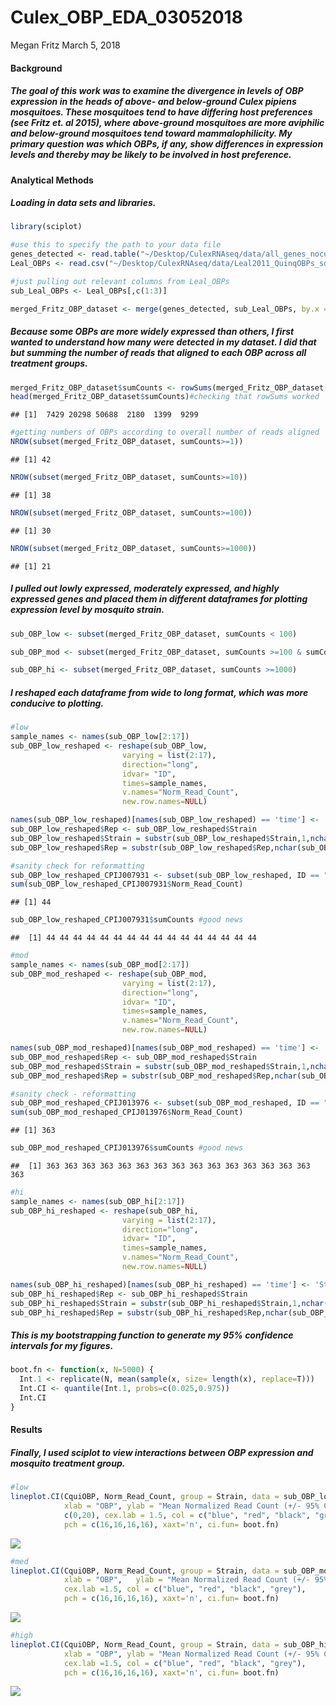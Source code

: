 Culex\_OBP\_EDA\_03052018
================
Megan Fritz
March 5, 2018

#### Background

##### The goal of this work was to examine the divergence in levels of OBP expression in the heads of above- and below-ground Culex pipiens mosquitoes. These mosquitoes tend to have differing host preferences (see Fritz et. al 2015), where above-ground mosquitoes are more aviphilic and below-ground mosquitoes tend toward mammalophilicity. My primary question was which OBPs, if any, show differences in expression levels and thereby may be likely to be involved in host preference.

#### Analytical Methods

##### Loading in data sets and libraries.

``` r
library(sciplot)

#use this to specify the path to your data file
genes_detected <- read.table("~/Desktop/CulexRNAseq/data/all_genes_nocutoff_norm_counts.txt", header = T)
Leal_OBPs <- read.csv("~/Desktop/CulexRNAseq/data/Leal2011_QuinqOBPs_sd01.csv", header = T)

#just pulling out relevant columns from Leal_OBPs
sub_Leal_OBPs <- Leal_OBPs[,c(1:3)]

merged_Fritz_OBP_dataset <- merge(genes_detected, sub_Leal_OBPs, by.x = "ID", by.y = "VectorBase_ID")
```

##### Because some OBPs are more widely expressed than others, I first wanted to understand how many were detected in my dataset. I did that but summing the number of reads that aligned to each OBP across all treatment groups.

``` r
merged_Fritz_OBP_dataset$sumCounts <- rowSums(merged_Fritz_OBP_dataset[,c(2:17)])
head(merged_Fritz_OBP_dataset$sumCounts)#checking that rowSums worked
```

    ## [1]  7429 20298 50688  2180  1399  9299

``` r
#getting numbers of OBPs according to overall number of reads aligned
NROW(subset(merged_Fritz_OBP_dataset, sumCounts>=1))
```

    ## [1] 42

``` r
NROW(subset(merged_Fritz_OBP_dataset, sumCounts>=10))
```

    ## [1] 38

``` r
NROW(subset(merged_Fritz_OBP_dataset, sumCounts>=100))
```

    ## [1] 30

``` r
NROW(subset(merged_Fritz_OBP_dataset, sumCounts>=1000))
```

    ## [1] 21

##### I pulled out lowly expressed, moderately expressed, and highly expressed genes and placed them in different dataframes for plotting expression level by mosquito strain.

``` r
sub_OBP_low <- subset(merged_Fritz_OBP_dataset, sumCounts < 100)

sub_OBP_mod <- subset(merged_Fritz_OBP_dataset, sumCounts >=100 & sumCounts < 1000)

sub_OBP_hi <- subset(merged_Fritz_OBP_dataset, sumCounts >=1000)
```

##### I reshaped each dataframe from wide to long format, which was more conducive to plotting.

``` r
#low
sample_names <- names(sub_OBP_low[2:17])
sub_OBP_low_reshaped <- reshape(sub_OBP_low, 
                         varying = list(2:17),
                         direction="long",
                         idvar= "ID",
                         times=sample_names,
                         v.names="Norm_Read_Count",
                         new.row.names=NULL)

names(sub_OBP_low_reshaped)[names(sub_OBP_low_reshaped) == 'time'] <- 'Strain'
sub_OBP_low_reshaped$Rep <- sub_OBP_low_reshaped$Strain
sub_OBP_low_reshaped$Strain = substr(sub_OBP_low_reshaped$Strain,1,nchar(sub_OBP_low_reshaped$Strain)-1)
sub_OBP_low_reshaped$Rep = substr(sub_OBP_low_reshaped$Rep,nchar(sub_OBP_low_reshaped$Rep),nchar(sub_OBP_low_reshaped$Rep))

#sanity check for reformatting
sub_OBP_low_reshaped_CPIJ007931 <- subset(sub_OBP_low_reshaped, ID == "CPIJ007931")
sum(sub_OBP_low_reshaped_CPIJ007931$Norm_Read_Count)
```

    ## [1] 44

``` r
sub_OBP_low_reshaped_CPIJ007931$sumCounts #good news
```

    ##  [1] 44 44 44 44 44 44 44 44 44 44 44 44 44 44 44 44

``` r
#mod
sample_names <- names(sub_OBP_mod[2:17])
sub_OBP_mod_reshaped <- reshape(sub_OBP_mod, 
                         varying = list(2:17),
                         direction="long",
                         idvar= "ID",
                         times=sample_names,
                         v.names="Norm_Read_Count",
                         new.row.names=NULL)

names(sub_OBP_mod_reshaped)[names(sub_OBP_mod_reshaped) == 'time'] <- 'Strain'
sub_OBP_mod_reshaped$Rep <- sub_OBP_mod_reshaped$Strain
sub_OBP_mod_reshaped$Strain = substr(sub_OBP_mod_reshaped$Strain,1,nchar(sub_OBP_mod_reshaped$Strain)-1)
sub_OBP_mod_reshaped$Rep = substr(sub_OBP_mod_reshaped$Rep,nchar(sub_OBP_mod_reshaped$Rep),nchar(sub_OBP_mod_reshaped$Rep))

#sanity check - reformatting
sub_OBP_mod_reshaped_CPIJ013976 <- subset(sub_OBP_mod_reshaped, ID == "CPIJ013976")
sum(sub_OBP_mod_reshaped_CPIJ013976$Norm_Read_Count)
```

    ## [1] 363

``` r
sub_OBP_mod_reshaped_CPIJ013976$sumCounts #good news
```

    ##  [1] 363 363 363 363 363 363 363 363 363 363 363 363 363 363 363 363

``` r
#hi
sample_names <- names(sub_OBP_hi[2:17])
sub_OBP_hi_reshaped <- reshape(sub_OBP_hi, 
                         varying = list(2:17),
                         direction="long",
                         idvar= "ID",
                         times=sample_names,
                         v.names="Norm_Read_Count",
                         new.row.names=NULL)

names(sub_OBP_hi_reshaped)[names(sub_OBP_hi_reshaped) == 'time'] <- 'Strain'
sub_OBP_hi_reshaped$Rep <- sub_OBP_hi_reshaped$Strain
sub_OBP_hi_reshaped$Strain = substr(sub_OBP_hi_reshaped$Strain,1,nchar(sub_OBP_hi_reshaped$Strain)-1)
sub_OBP_hi_reshaped$Rep = substr(sub_OBP_hi_reshaped$Rep,nchar(sub_OBP_hi_reshaped$Rep),nchar(sub_OBP_hi_reshaped$Rep))
```

##### This is my bootstrapping function to generate my 95% confidence intervals for my figures.

``` r
boot.fn <- function(x, N=5000) {
  Int.1 <- replicate(N, mean(sample(x, size= length(x), replace=T)))
  Int.CI <- quantile(Int.1, probs=c(0.025,0.975))
  Int.CI
}
```

#### Results

##### Finally, I used sciplot to view interactions between OBP expression and mosquito treatment group.

``` r
#low
lineplot.CI(CquiOBP, Norm_Read_Count, group = Strain, data = sub_OBP_low_reshaped, type = "p", cex = 1.5,
            xlab = "OBP", ylab = "Mean Normalized Read Count (+/- 95% CIs)", ylim =
            c(0,20), cex.lab = 1.5, col = c("blue", "red", "black", "grey"), 
            pch = c(16,16,16,16), xaxt='n', ci.fun= boot.fn)
```

<img src="Culex_OBP_EDA_03052018_files/figure-markdown_github/Plots_OBP_Mean_expression-1.png" style="display: block; margin: auto;" />

``` r
#med
lineplot.CI(CquiOBP, Norm_Read_Count, group = Strain, data = sub_OBP_mod_reshaped, type = "p", cex = 1.5,
            xlab = "OBP",   ylab = "Mean Normalized Read Count (+/- 95% CIs)", ylim = c(0,200), 
            cex.lab =1.5, col = c("blue", "red", "black", "grey"), 
            pch = c(16,16,16,16), xaxt='n', ci.fun= boot.fn)
```

<img src="Culex_OBP_EDA_03052018_files/figure-markdown_github/Plots_OBP_Mean_expression-2.png" style="display: block; margin: auto;" />

``` r
#high
lineplot.CI(CquiOBP, Norm_Read_Count, group = Strain, data = sub_OBP_hi_reshaped, type = "p", cex = 1.5,
            xlab = "OBP", ylab = "Mean Normalized Read Count (+/- 95% CIs)", ylim = c(0,6200), 
            cex.lab =1.5, col = c("blue", "red", "black", "grey"), 
            pch = c(16,16,16,16), xaxt='n', ci.fun= boot.fn)
```

<img src="Culex_OBP_EDA_03052018_files/figure-markdown_github/Plots_OBP_Mean_expression-3.png" style="display: block; margin: auto;" />
